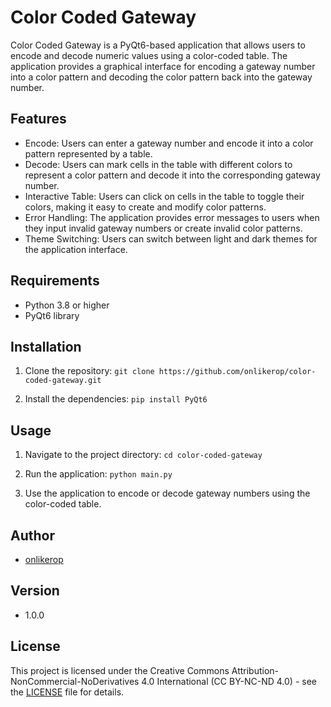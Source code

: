 # Color Coded Gateway

Color Coded Gateway is a PyQt6-based application that allows users to encode and decode numeric values using a color-coded table. The application provides a graphical interface for encoding a gateway number into a color pattern and decoding the color pattern back into the gateway number.

## Features

- Encode: Users can enter a gateway number and encode it into a color pattern represented by a table.
- Decode: Users can mark cells in the table with different colors to represent a color pattern and decode it into the corresponding gateway number.
- Interactive Table: Users can click on cells in the table to toggle their colors, making it easy to create and modify color patterns.
- Error Handling: The application provides error messages to users when they input invalid gateway numbers or create invalid color patterns.
- Theme Switching: Users can switch between light and dark themes for the application interface.

## Requirements

- Python 3.8 or higher
- PyQt6 library

## Installation

1. Clone the repository:
`git clone https://github.com/onlikerop/color-coded-gateway.git`

2. Install the dependencies:
`pip install PyQt6`

## Usage

1. Navigate to the project directory:
`cd color-coded-gateway`

2. Run the application:
`python main.py`

3. Use the application to encode or decode gateway numbers using the color-coded table.

## Author

- [onlikerop](https://github.com/onlikerop)

## Version

- 1.0.0

## License

This project is licensed under the Creative Commons Attribution-NonCommercial-NoDerivatives 4.0 International (CC BY-NC-ND 4.0) - see the [LICENSE](LICENSE) file for details.